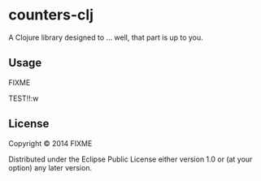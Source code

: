 # counters-clj

A Clojure library designed to ... well, that part is up to you.

## Usage

FIXME

TEST!!:w


## License

Copyright © 2014 FIXME

Distributed under the Eclipse Public License either version 1.0 or (at
your option) any later version.
